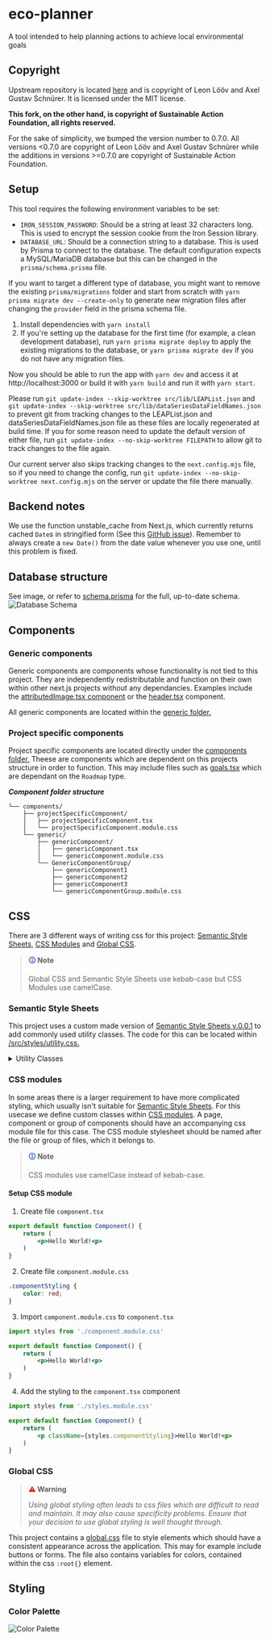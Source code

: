 # eco-planner
A tool intended to help planning actions to achieve local environmental goals

## Copyright
Upstream repository is located [here](https://github.com/Leon-Loov/eco-planner) and is copyright of Leon Lööv and Axel Gustav Schnürer. It is licensed under the MIT license.

**This fork, on the other hand, is copyright of Sustainable Action Foundation, all rights reserved.**

For the sake of simplicity, we bumped the version number to 0.7.0. All versions <0.7.0 are copyright of Leon Lööv and Axel Gustav Schnürer while the additions in versions >=0.7.0 are copyright of Sustainable Action Foundation.

## Setup
This tool requires the following environment variables to be set:
- `IRON_SESSION_PASSWORD`: Should be a string at least 32 characters long. This is used to encrypt the session cookie from the Iron Session library.
- `DATABASE_URL`: Should be a connection string to a database. This is used by Prisma to connect to the database. The default configuration expects a MySQL/MariaDB database but this can be changed in the `prisma/schema.prisma` file.

If you want to target a different type of database, you might want to remove the existing `prisma/migrations` folder and start from scratch with `yarn prisma migrate dev --create-only` to generate new migration files after changing the `provider` field in the prisma schema file.

1. Install dependencies with `yarn install`
2. If you're setting up the database for the first time (for example, a clean development database), run `yarn prisma migrate deploy` to apply the existing migrations to the database, or `yarn prisma migrate dev` if you do not have any migration files.

Now you should be able to run the app with `yarn dev` and access it at http://localhost:3000 or build it with `yarn build` and run it with `yarn start`.

Please run `git update-index --skip-worktree src/lib/LEAPList.json` and `git update-index --skip-worktree src/lib/dataSeriesDataFieldNames.json` to prevent git from tracking changes to the LEAPList.json and dataSeriesDataFieldNames.json file as these files are locally regenerated at build time.
If you for some reason need to update the default version of either file, run `git update-index --no-skip-worktree FILEPATH` to allow git to track changes to the file again.

Our current server also skips tracking changes to the `next.config.mjs` file, so if you need to change the config, run `git update-index --no-skip-worktree next.config.mjs` on the server or update the file there manually.

## Backend notes
We use the function unstable_cache from Next.js, which currently returns cached `Date`s in stringified form (See this [GitHub issue](https://github.com/vercel/next.js/issues/51613)). Remember to always create a `new Date()` from the date value whenever you use one, until this problem is fixed.

## Database structure
See image, or refer to [schema.prisma](/prisma/schema.prisma) for the full, up-to-date schema.
![Database Schema](/public/images/eco-planner.png "Database Schema")

## Components

### Generic components
Generic components are components whose functionality is not tied to this project. They are independently redistributable and function on their own within other next.js projects without any dependancies. Examples include the [attributedImage.tsx component](/src/components/images/attributedImage.tsx) or the [header.tsx](/src/components/header/header.tsx) component. 

All generic components are located within the [generic folder.](/src/components/generic)

### Project specific components
Project specific components are located directly under the [components folder.](/src/components/) Theese are components which are dependent on this projects structure in order to function. This may include files such as [goals.tsx](/src/components/tables/goals.tsx) which are dependant on the `Roadmap` type.

***Component folder structure***
```
└── components/
    ├── projectSpecificComponent/
    │   ├── projectSpecificComponent.tsx
    │   └── projectSpecificComponent.module.css
    └── generic/
        ├── genericComponent/
        │   ├── genericComponent.tsx
        │   └── genericComponent.module.css
        └── GenericComponentGroup/
            ├── genericComponent1
            ├── genericComponent2
            ├── genericComponent3
            └── genericComponentGroup.module.css
```

## CSS

There are 3 different ways of writing css for this project: [Semantic Style Sheets](#semanticstylesheets), [CSS Modules](#cssmodules) and [Global CSS](#globalcss). 

> **<span style="color:#4169E1;">🛈</span> Note**
>
> Global CSS and Semantic Style Sheets use kebab-case but CSS Modules use camelCase.

<div id="semanticstylesheets"></div>

### Semantic Style Sheets 
This project uses a custom made version of [Semantic Style Sheets v.0.0.1](https://github.com/Axelgustavschnurer/semantic-style-sheets) to add commonly used utility classes. The code for this can be located within [/src/styles/utility.css.](/src/styles/utility.css) 

<TODO remove this and replace with site docs when those are added >
<details>
<summary>Utility Classes</summary><br/>

```css
.display-flex {
    display: flex;
}

.display-grid {
    display: grid;
}

.flex-direction-row {
    flex-direction: row;
}

.flex-direction-column {
    flex-direction: column;
}

.flex-wrap-wrap {
    flex-wrap: wrap;
}

.align-items-flex-start {
    align-items: flex-start;
}

.align-items-center {
    align-items: center;
}

.align-items-flex-end {
    align-items: flex-end;
}

.align-items-space-between {
    align-items: space-between;
}

.align-items-space-evenly {
    align-items: space-around;
}

.align-items-space-evenly {
    align-items: space-evenly;
}

.justify-content-flex-start {
    justify-content: flex-start;
}

.justify-content-center {
    justify-content: center;
}

.justify-content-flex-end {
    justify-content: flex-end;
}

.justify-content-space-between {
    justify-content: space-between;
}

.justify-content-space-evenly {
    justify-content: space-around;
}

.justify-content-space-evenly {
    justify-content: space-evenly;
}

.flex-grow-25 {
    flex-grow: .25;
}

.flex-grow-50 {
    flex-grow: .5;
}

.flex-grow-75 {
    flex-grow: .75;
}

.flex-grow-100 {
    flex-grow: 1;
}

.gap-25 {
    gap: .25rem;
}

.gap-50 {
    gap: .5rem;
}

.gap-75 {
    gap: .75rem;
}

.gap-100 {
    gap: 1rem;
}

.gap-200 {
    gap: 2rem;
}

.gap-300 {
    gap: 3rem;
}

.gap-400 {
    gap: 4rem;
}

.gap-500 {
    gap: 5rem;
}

.margin-25 {
    margin: .25rem;
}

.margin-50 {
    margin: .5rem;
}

.margin-75 {
    margin: .75rem;
}

.margin-100 {
    margin: 1rem;
}

.margin-200 {
    margin: 2rem;
}

.margin-300 {
    margin: 3rem;
}

.margin-400 {
    margin: 4rem;
}

.margin-500 {
    margin: 5rem;
}

.margin-block-25 {
    margin: .25rem 0;
}

.margin-block-50 {
    margin: .5rem 0;
}

.margin-block-75 {
    margin: .75rem 0;
}

.margin-block-100 {
    margin: 1rem 0;
}

.margin-block-200 {
    margin: 2rem 0;
}

.margin-block-300 {
    margin: 3rem 0;
}

.margin-block-400 {
    margin: 4rem 0;
}

.margin-block-500 {
    margin: 5rem 0;
}

.margin-inline-25 {
    margin: 0 .25rem;
}

.margin-inline-50 {
    margin: 0 .5rem;
}

.margin-inline-75 {
    margin: 0 .75rem;
}

.margin-inline-100 {
    margin: 0 1rem;
}

.margin-inline-200 {
    margin: 0 2rem;
}

.margin-inline-300 {
    margin: 0 3rem;
}

.margin-inline-400 {
    margin: 0 4rem;
}

.margin-inline-500 {
    margin: 0 5rem;
}

.padding-25 {
    padding: .25rem;
}

.padding-50 {
    padding: .5rem;
}

.padding-75 {
    padding: .75rem;
}

.padding-100 {
    padding: 1rem;
}

.padding-200 {
    padding: 2rem;
}

.padding-300 {
    padding: 3rem;
}

.padding-400 {
    padding: 4rem;
}

.padding-500 {
    padding: 5rem;
}

.padding-block-25 {
    padding: .25rem 0;
}

.padding-block-50 {
    padding: .5rem 0;
}

.padding-block-75 {
    padding: .75rem 0;
}

.padding-block-100 {
    padding: 1rem 0;
}

.padding-block-200 {
    padding: 2rem 0;
}

.padding-block-300 {
    padding: 3rem 0;
}

.padding-block-400 {
    padding: 4rem 0;
}

.padding-block-500 {
    padding: 5rem 0;
}

.padding-inline-25 {
    padding: 0 .25rem;
}

.padding-inline-50 {
    padding: 0 .5rem;
}

.padding-inline-75 {
    padding: 0 .75rem;
}

.padding-inline-100 {
    padding: 0 1rem;
}

.padding-inline-200 {
    padding: 0 2rem;
}

.padding-inline-300 {
    padding: 0 3rem;
}

.padding-inline-400 {
    padding: 0 4rem;
}

.padding-inline-500 {
    padding: 0 5rem;
}

```

</details>

<div id="cssmodules"></div>

### CSS modules
In some areas there is a larger requirement to have more complicated styling, which usually isn't suitable for [Semantic Style Sheets](https://github.com/Axelgustavschnurer/semantic-style-sheets). For this usecase we define custom classes within [CSS modules](https://github.com/css-modules/css-modules). A page, component or group of components should have an accompanying css module file for this case. The CSS module stylesheet should be named after the file or group of files, which it belongs to.

> **<span style="color:#4169E1;">🛈</span> Note**
>
> CSS modules use camelCase instead of kebab-case.

#### Setup CSS module
1. Create file `component.tsx`
```jsx
export default function Component() {
    return (
        <p>Hello World!<p>
    )
}
```

2. Create file `component.module.css`
```css
.componentStyling {
    color: red;
}
```
3. Import `component.module.css` to `component.tsx`
```jsx
import styles from './component.module.css'

export default function Component() {
    return (
        <p>Hello World!<p>
    )
}
``` 

4. Add the styling to the `component.tsx` component 

```jsx
import styles from './styles.module.css'

export default function Component() {
    return (
        <p className={styles.componentStyling}>Hello World!<p>
    )
}
``` 

<div id="globalcss"></div>

### Global CSS

> **<span style="color:red;">⚠</span> Warning**
>
> *Using global styling often leads to css files which are difficult to read and maintain. It may also cause specificity problems. Ensure that your decision to use global styling is well thought through.*

This project contains a [global.css](/src/styles/global.css) file to style  elements which should have a consistent appearance across the application. This may for example include buttons or forms. The file also contains variables for colors, contained within the css `:root{}` element.

## Styling

### Color Palette
![Color Palette](/public/images/palette.png "Color Palette")

